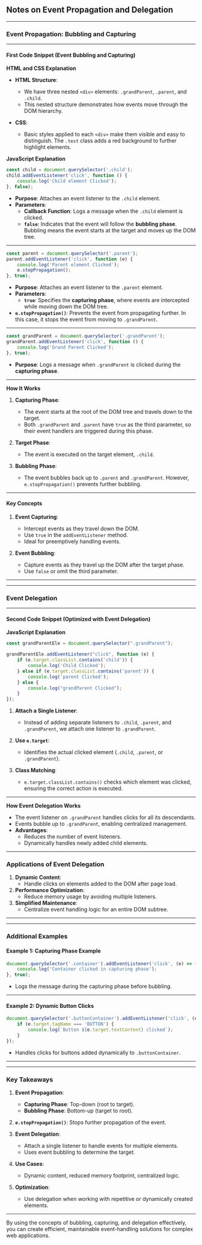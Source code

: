 ## **Notes on Event Propagation and Delegation**

---

### **Event Propagation: Bubbling and Capturing**

---

#### **First Code Snippet (Event Bubbling and Capturing)**

**HTML and CSS Explanation**  
- **HTML Structure**:  
  - We have three nested `<div>` elements: `.grandParent`, `.parent`, and `.child`.
  - This nested structure demonstrates how events move through the DOM hierarchy.

- **CSS**:  
  - Basic styles applied to each `<div>` make them visible and easy to distinguish. The `.test` class adds a red background to further highlight elements.

**JavaScript Explanation**  
```javascript
const child = document.querySelector('.child');
child.addEventListener('click', function () {
    console.log('Child element Clicked');
}, false);
```
- **Purpose**: Attaches an event listener to the `.child` element. 
- **Parameters**: 
  - **Callback Function**: Logs a message when the `.child` element is clicked.
  - **`false`**: Indicates that the event will follow the **bubbling phase**. Bubbling means the event starts at the target and moves up the DOM tree.

---

```javascript
const parent = document.querySelector('.parent');
parent.addEventListener('click', function (e) {
    console.log('Parent element Clicked');
    e.stopPropagation();
}, true);
```
- **Purpose**: Attaches an event listener to the `.parent` element. 
- **Parameters**: 
  - **`true`**: Specifies the **capturing phase**, where events are intercepted while moving down the DOM tree.
- **`e.stopPropagation()`**: Prevents the event from propagating further. In this case, it stops the event from moving to `.grandParent`.

---

```javascript
const grandParent = document.querySelector('.grandParent');
grandParent.addEventListener('click', function () {
    console.log('Grand Parent Clicked');
}, true);
```
- **Purpose**: Logs a message when `.grandParent` is clicked during the **capturing phase**.

---

**How It Works**  
1. **Capturing Phase**:  
   - The event starts at the root of the DOM tree and travels down to the target.
   - Both `.grandParent` and `.parent` have `true` as the third parameter, so their event handlers are triggered during this phase.

2. **Target Phase**:  
   - The event is executed on the target element, `.child`.

3. **Bubbling Phase**:  
   - The event bubbles back up to `.parent` and `.grandParent`. However, `e.stopPropagation()` prevents further bubbling.

---

#### **Key Concepts**
1. **Event Capturing**:  
   - Intercept events as they travel down the DOM.
   - Use `true` in the `addEventListener` method.
   - Ideal for preemptively handling events.

2. **Event Bubbling**:  
   - Capture events as they travel up the DOM after the target phase.
   - Use `false` or omit the third parameter.

---

---

### **Event Delegation**

---

#### **Second Code Snippet (Optimized with Event Delegation)**

**JavaScript Explanation**  
```javascript
const grandParentEle = document.querySelector(".grandParent");

grandParentEle.addEventListener("click", function (e) {
    if (e.target.classList.contains('child')) {
        console.log('Child Clicked');
    } else if (e.target.classList.contains('parent')) {
        console.log('parent Clicked');
    } else {
        console.log("grandParent Clicked");
    }
});
```
1. **Attach a Single Listener**:  
   - Instead of adding separate listeners to `.child`, `.parent`, and `.grandParent`, we attach one listener to `.grandParent`.

2. **Use `e.target`**:  
   - Identifies the actual clicked element (`.child`, `.parent`, or `.grandParent`).

3. **Class Matching**:  
   - `e.target.classList.contains()` checks which element was clicked, ensuring the correct action is executed.

---

**How Event Delegation Works**
- The event listener on `.grandParent` handles clicks for all its descendants.
- Events bubble up to `.grandParent`, enabling centralized management.
- **Advantages**:  
  - Reduces the number of event listeners.
  - Dynamically handles newly added child elements.

---

### **Applications of Event Delegation**
1. **Dynamic Content**:  
   - Handle clicks on elements added to the DOM after page load.
2. **Performance Optimization**:  
   - Reduce memory usage by avoiding multiple listeners.
3. **Simplified Maintenance**:  
   - Centralize event handling logic for an entire DOM subtree.

---

---

### **Additional Examples**

#### **Example 1: Capturing Phase Example**
```javascript
document.querySelector('.container').addEventListener('click', (e) => {
    console.log('Container clicked in capturing phase');
}, true);
```
- Logs the message during the capturing phase before bubbling.

---

#### **Example 2: Dynamic Button Clicks**
```javascript
document.querySelector('.buttonContainer').addEventListener('click', (e) => {
    if (e.target.tagName === 'BUTTON') {
        console.log(`Button ${e.target.textContent} clicked`);
    }
});
```
- Handles clicks for buttons added dynamically to `.buttonContainer`.

---

---

### **Key Takeaways**

1. **Event Propagation**:
   - **Capturing Phase**: Top-down (root to target).
   - **Bubbling Phase**: Bottom-up (target to root).

2. **`e.stopPropagation()`**: Stops further propagation of the event.

3. **Event Delegation**:
   - Attach a single listener to handle events for multiple elements.
   - Uses event bubbling to determine the target.

4. **Use Cases**:
   - Dynamic content, reduced memory footprint, centralized logic.

5. **Optimization**:  
   - Use delegation when working with repetitive or dynamically created elements.

---

By using the concepts of bubbling, capturing, and delegation effectively, you can create efficient, maintainable event-handling solutions for complex web applications.